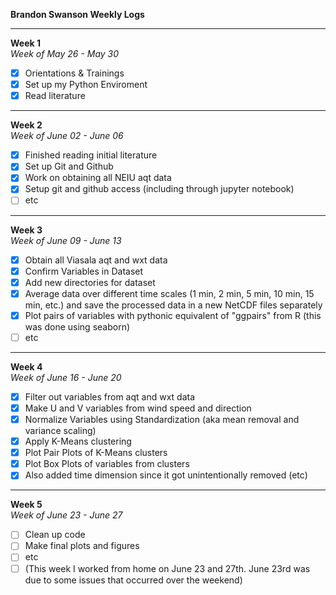 **Brandon Swanson Weekly Logs**

-----------------
**Week 1**<br>*Week of May 26 - May 30*
- [x] Orientations & Trainings
- [x] Set up my Python Enviroment
- [x] Read literature

-----------------
**Week 2**<br>*Week of June 02 - June 06*
- [x] Finished reading initial literature
- [x] Set up Git and Github
- [x] Work on obtaining all NEIU aqt data
- [x] Setup git and github access (including through jupyter notebook)
- [ ] etc

-----------------
**Week 3**<br>*Week of June 09 - June 13*
- [x] Obtain all Viasala aqt and wxt data
- [x] Confirm Variables in Dataset
- [x] Add new directories for dataset
- [x] Average data over different time scales (1 min, 2 min, 5 min, 10 min, 15 min, etc.) and save the processed data in a new NetCDF files separately
- [x] Plot pairs of variables with pythonic equivalent of "ggpairs" from R (this was done using seaborn)
- [ ] etc

-----------------
**Week 4**<br>*Week of June 16 - June 20*
- [x] Filter out variables from aqt and wxt data
- [x] Make U and V variables from wind speed and direction 
- [x] Normalize Variables using Standardization (aka mean removal and variance scaling)
- [x] Apply K-Means clustering
- [x] Plot Pair Plots of K-Means clusters
- [x] Plot Box Plots of variables from clusters
- [x] Also added time dimension since it got unintentionally removed (etc)

-----------------
**Week 5**<br>*Week of June 23 - June 27*
- [ ] Clean up code
- [ ] Make final plots and figures
- [ ] etc
- [ ] (This week I worked from home on June 23 and 27th. June 23rd was due to some issues that occurred over the weekend)